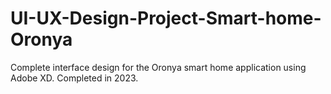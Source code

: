 # UI-UX-Design-Project-Smart-home-Oronya
Complete interface design for the Oronya smart home application using Adobe XD. Completed in 2023.
